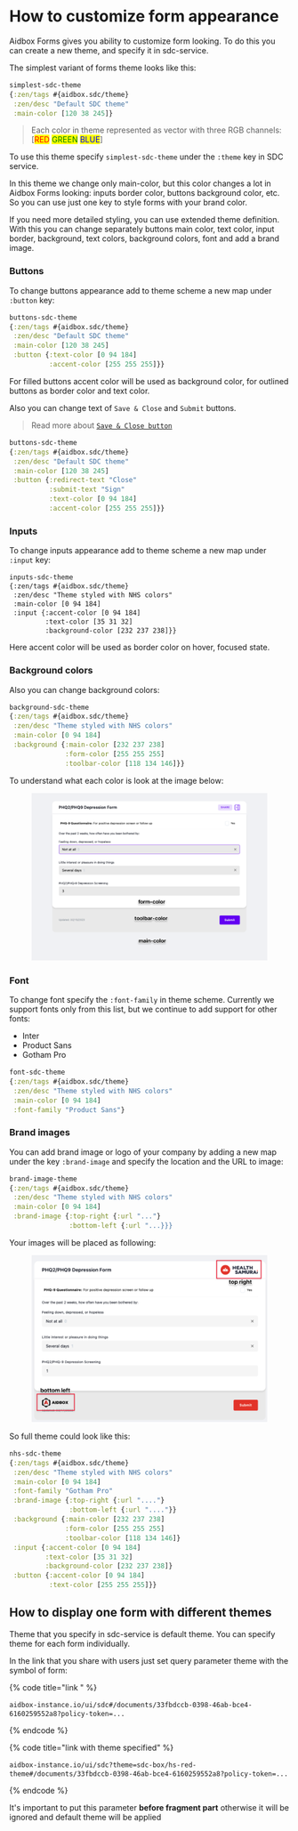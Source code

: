 # How to customize form appearance

Aidbox Forms gives you ability to customize form looking. To do this you can create a new theme, and specify it in sdc-service.

The simplest variant of forms theme looks like this:

```clojure
simplest-sdc-theme
{:zen/tags #{aidbox.sdc/theme}
 :zen/desc "Default SDC theme"
 :main-color [120 38 245]}
```

> Each color in theme represented as vector with three RGB channels: \[<mark style="color:red;">RED</mark> <mark style="color:green;">GREEN</mark> <mark style="color:blue;">BLUE</mark>]

To use this theme specify `simplest-sdc-theme` under the `:theme` key in SDC service.

In this theme we change only main-color, but this color changes a lot in Aidbox Forms looking: inputs border color, buttons background color, etc. So you can use just one key to style forms with your brand color.

If you need more detailed styling, you can use extended theme definition. With this you can change separately buttons main color, text color, input border, background, text colors, background colors, font and add a brand image.

### Buttons

To change buttons appearance add to theme scheme a new map under `:button` key:

```clojure
buttons-sdc-theme
{:zen/tags #{aidbox.sdc/theme}
 :zen/desc "Default SDC theme"
 :main-color [120 38 245]
 :button {:text-color [0 94 184]
          :accent-color [255 255 255]}}
```

For filled buttons accent color will be used as background color, for outlined buttons as border color and text color.

Also you can change text of `Save & Close` and `Submit` buttons.

> Read more about [`Save & Close button`](../../reference/aidbox-forms/api-reference.md#aidbox.sdc-generate-form-link)

```clojure
buttons-sdc-theme
{:zen/tags #{aidbox.sdc/theme}
 :zen/desc "Default SDC theme"
 :main-color [120 38 245]
 :button {:redirect-text "Close"
          :submit-text "Sign"
	      :text-color [0 94 184]
          :accent-color [255 255 255]}}
```

### Inputs

To change inputs appearance add to theme scheme a new map under `:input` key:

```
inputs-sdc-theme
{:zen/tags #{aidbox.sdc/theme}
 :zen/desc "Theme styled with NHS colors"
 :main-color [0 94 184]
 :input {:accent-color [0 94 184]
         :text-color [35 31 32]
         :background-color [232 237 238]}}
```

Here accent color will be used as border color on hover, focused state.

### Background colors

Also you can change background colors:

```clojure
background-sdc-theme
{:zen/tags #{aidbox.sdc/theme}
 :zen/desc "Theme styled with NHS colors"
 :main-color [0 94 184]
 :background {:main-color [232 237 238]
              :form-color [255 255 255]
              :toolbar-color [118 134 146]}}
```

To understand what each color is look at the image below:

<figure><img src="../../.gitbook/assets/CleanShot 2023-02-16 at 11.34.05.png" alt=""><figcaption></figcaption></figure>

### Font

To change font specify the `:font-family` in theme scheme. Currently we support fonts only from this list, but we continue to add support for other fonts:

* Inter
* Product Sans
* Gotham Pro

```clojure
font-sdc-theme
{:zen/tags #{aidbox.sdc/theme}
 :zen/desc "Theme styled with NHS colors"
 :main-color [0 94 184]
 :font-family "Product Sans"}
```

### Brand images

You can add brand image or logo of your company by adding a new map under the key `:brand-image` and specify the location and the URL to image:

```clojure
brand-image-theme
{:zen/tags #{aidbox.sdc/theme}
 :zen/desc "Theme styled with NHS colors"
 :main-color [0 94 184]
 :brand-image {:top-right {:url "..."}
               :bottom-left {:url "...}}}
```

Your images will be placed as following:

<figure><img src="../../.gitbook/assets/CleanShot 2023-02-17 at 18.28.22.png" alt=""><figcaption></figcaption></figure>

So full theme could look like this:

```clojure
nhs-sdc-theme
{:zen/tags #{aidbox.sdc/theme}
 :zen/desc "Theme styled with NHS colors"
 :main-color [0 94 184]
 :font-family "Gotham Pro"
 :brand-image {:top-right {:url "...."}
               :bottom-left {:url "...."}}
 :background {:main-color [232 237 238]
              :form-color [255 255 255]
              :toolbar-color [118 134 146]}
 :input {:accent-color [0 94 184]
         :text-color [35 31 32]
         :background-color [232 237 238]}
 :button {:accent-color [0 94 184]
          :text-color [255 255 255]}}
```

## How to display one form with different themes

Theme that you specify in sdc-service is default theme. You can specify theme for each form individually.

In the link that you share with users just set query parameter theme with the symbol of form:

{% code title="link " %}
```
aidbox-instance.io/ui/sdc#/documents/33fbdccb-0398-46ab-bce4-6160259552a8?policy-token=...
```
{% endcode %}

{% code title="link with theme specified" %}
```
aidbox-instance.io/ui/sdc?theme=sdc-box/hs-red-theme#/documents/33fbdccb-0398-46ab-bce4-6160259552a8?policy-token=...
```
{% endcode %}

It's important to put this parameter **before fragment part** otherwise it will be ignored and default theme will be applied
